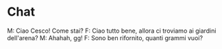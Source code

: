 # Chat
M: Ciao Cesco! Come stai?
F: Ciao tutto bene, allora ci troviamo ai giardini dell'arena?
M: Ahahah, gg!
F: Sono ben rifornito, quanti grammi vuoi?
